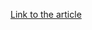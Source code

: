 [Link to the article](https://thehackernews.com/2025/09/fortra-releases-critical-patch-for-cvss.html)
